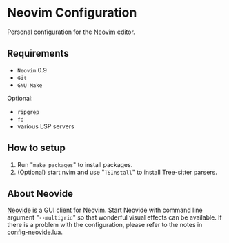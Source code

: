 # Neovim Configuration

Personal configuration for the [Neovim](https://neovim.io/) editor.

## Requirements

- `Neovim` 0.9
- `Git`
- `GNU Make`

Optional:

- `ripgrep`
- `fd`
- various LSP servers

## How to setup

1. Run "`make packages`" to install packages.
2. (Optional) start nvim and use "`TSInstall`" to install Tree-sitter parsers.

## About Neovide

[Neovide](https://neovide.dev/) is a GUI client for Neovim.
Start Neovide with command line argument "`--multigrid`"
so that wonderful visual effects can be available.
If there is a problem with the configuration, 
please refer to the notes in [config-neovide.lua](./config-neovide.lua).
